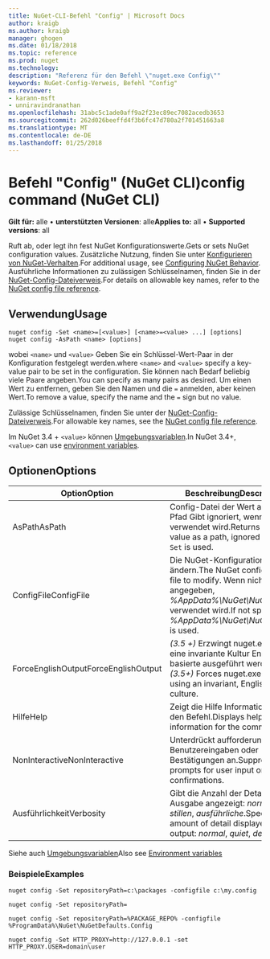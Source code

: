 ```yaml
---
title: NuGet-CLI-Befehl "Config" | Microsoft Docs
author: kraigb
ms.author: kraigb
manager: ghogen
ms.date: 01/18/2018
ms.topic: reference
ms.prod: nuget
ms.technology: 
description: "Referenz für den Befehl \"nuget.exe Config\""
keywords: NuGet-Config-Verweis, Befehl "Config"
ms.reviewer:
- karann-msft
- unniravindranathan
ms.openlocfilehash: 31abc5c1ade0aff9a2f23ec89ec7082acedb3653
ms.sourcegitcommit: 262d026beeffd4f3b6fc47d780a2f701451663a8
ms.translationtype: MT
ms.contentlocale: de-DE
ms.lasthandoff: 01/25/2018
---
```

# <a name="config-command-nuget-cli"></a><span data-ttu-id="0613e-104">Befehl "Config" (NuGet CLI)</span><span class="sxs-lookup"><span data-stu-id="0613e-104">config command (NuGet CLI)</span></span>

<span data-ttu-id="0613e-105">**Gilt für:** alle &bullet; **unterstützten Versionen**: alle</span><span class="sxs-lookup"><span data-stu-id="0613e-105">**Applies to:** all &bullet; **Supported versions**: all</span></span>

<span data-ttu-id="0613e-106">Ruft ab, oder legt ihn fest NuGet Konfigurationswerte.</span><span class="sxs-lookup"><span data-stu-id="0613e-106">Gets or sets NuGet configuration values.</span></span> <span data-ttu-id="0613e-107">Zusätzliche Nutzung, finden Sie unter [Konfigurieren von NuGet-Verhalten](../consume-packages/configuring-nuget-behavior.md).</span><span class="sxs-lookup"><span data-stu-id="0613e-107">For additional usage, see [Configuring NuGet Behavior](../consume-packages/configuring-nuget-behavior.md).</span></span> <span data-ttu-id="0613e-108">Ausführliche Informationen zu zulässigen Schlüsselnamen, finden Sie in der [NuGet-Config-Dateiverweis](../Schema/nuget-config-file.md).</span><span class="sxs-lookup"><span data-stu-id="0613e-108">For details on allowable key names, refer to the [NuGet config file reference](../Schema/nuget-config-file.md).</span></span>

## <a name="usage"></a><span data-ttu-id="0613e-109">Verwendung</span><span class="sxs-lookup"><span data-stu-id="0613e-109">Usage</span></span>

```cli
nuget config -Set <name>=[<value>] [<name>=<value> ...] [options]
nuget config -AsPath <name> [options]
```

<span data-ttu-id="0613e-110">wobei `<name>` und `<value>` Geben Sie ein Schlüssel-Wert-Paar in der Konfiguration festgelegt werden.</span><span class="sxs-lookup"><span data-stu-id="0613e-110">where `<name>` and `<value>` specify a key-value pair to be set in the configuration.</span></span> <span data-ttu-id="0613e-111">Sie können nach Bedarf beliebig viele Paare angeben.</span><span class="sxs-lookup"><span data-stu-id="0613e-111">You can specify as many pairs as desired.</span></span> <span data-ttu-id="0613e-112">Um einen Wert zu entfernen, geben Sie den Namen und die `=` anmelden, aber keinen Wert.</span><span class="sxs-lookup"><span data-stu-id="0613e-112">To remove a value, specify the name and the `=` sign but no value.</span></span>

<span data-ttu-id="0613e-113">Zulässige Schlüsselnamen, finden Sie unter der [NuGet-Config-Dateiverweis](../Schema/nuget-config-file.md).</span><span class="sxs-lookup"><span data-stu-id="0613e-113">For allowable key names, see the [NuGet config file reference](../Schema/nuget-config-file.md).</span></span>

<span data-ttu-id="0613e-114">Im NuGet 3.4 + `<value>` können [Umgebungsvariablen](cli-ref-environment-variables.md).</span><span class="sxs-lookup"><span data-stu-id="0613e-114">In NuGet 3.4+, `<value>` can use [environment variables](cli-ref-environment-variables.md).</span></span>

## <a name="options"></a><span data-ttu-id="0613e-115">Optionen</span><span class="sxs-lookup"><span data-stu-id="0613e-115">Options</span></span>

| <span data-ttu-id="0613e-116">Option</span><span class="sxs-lookup"><span data-stu-id="0613e-116">Option</span></span> | <span data-ttu-id="0613e-117">Beschreibung</span><span class="sxs-lookup"><span data-stu-id="0613e-117">Description</span></span> |
| --- | --- |
| <span data-ttu-id="0613e-118">AsPath</span><span class="sxs-lookup"><span data-stu-id="0613e-118">AsPath</span></span> | <span data-ttu-id="0613e-119">Config-Datei der Wert als ein Pfad Gibt ignoriert, wenn `-Set` verwendet wird.</span><span class="sxs-lookup"><span data-stu-id="0613e-119">Returns the config value as a path, ignored when `-Set` is used.</span></span> |
| <span data-ttu-id="0613e-120">ConfigFile</span><span class="sxs-lookup"><span data-stu-id="0613e-120">ConfigFile</span></span> | <span data-ttu-id="0613e-121">Die NuGet-Konfigurationsdatei zu ändern.</span><span class="sxs-lookup"><span data-stu-id="0613e-121">The NuGet configuration file to modify.</span></span> <span data-ttu-id="0613e-122">Wenn nicht angegeben, *%AppData%\NuGet\NuGet.Config* verwendet wird.</span><span class="sxs-lookup"><span data-stu-id="0613e-122">If not specified, *%AppData%\NuGet\NuGet.Config* is used.</span></span> |
| <span data-ttu-id="0613e-123">ForceEnglishOutput</span><span class="sxs-lookup"><span data-stu-id="0613e-123">ForceEnglishOutput</span></span> | <span data-ttu-id="0613e-124">*(3.5 +)*  Erzwingt nuget.exe über eine invariante Kultur Englisch-basierte ausgeführt werden.</span><span class="sxs-lookup"><span data-stu-id="0613e-124">*(3.5+)* Forces nuget.exe to run using an invariant, English-based culture.</span></span> |
| <span data-ttu-id="0613e-125">Hilfe</span><span class="sxs-lookup"><span data-stu-id="0613e-125">Help</span></span> | <span data-ttu-id="0613e-126">Zeigt die Hilfe Informationen für den Befehl.</span><span class="sxs-lookup"><span data-stu-id="0613e-126">Displays help information for the command.</span></span> |
| <span data-ttu-id="0613e-127">NonInteractive</span><span class="sxs-lookup"><span data-stu-id="0613e-127">NonInteractive</span></span> | <span data-ttu-id="0613e-128">Unterdrückt aufforderungen für Benutzereingaben oder Bestätigungen an.</span><span class="sxs-lookup"><span data-stu-id="0613e-128">Suppresses prompts for user input or confirmations.</span></span> |
| <span data-ttu-id="0613e-129">Ausführlichkeit</span><span class="sxs-lookup"><span data-stu-id="0613e-129">Verbosity</span></span> | <span data-ttu-id="0613e-130">Gibt die Anzahl der Details in der Ausgabe angezeigt: *normalen*, *stillen*, *ausführliche*.</span><span class="sxs-lookup"><span data-stu-id="0613e-130">Specifies the amount of detail displayed in the output: *normal*, *quiet*, *detailed*.</span></span> |

<span data-ttu-id="0613e-131">Siehe auch [Umgebungsvariablen](cli-ref-environment-variables.md)</span><span class="sxs-lookup"><span data-stu-id="0613e-131">Also see [Environment variables](cli-ref-environment-variables.md)</span></span>

### <a name="examples"></a><span data-ttu-id="0613e-132">Beispiele</span><span class="sxs-lookup"><span data-stu-id="0613e-132">Examples</span></span>

```cli
nuget config -Set repositoryPath=c:\packages -configfile c:\my.config

nuget config -Set repositoryPath=

nuget config -Set repositoryPath=%PACKAGE_REPO% -configfile %ProgramData%\NuGet\NuGetDefaults.Config

nuget config -Set HTTP_PROXY=http://127.0.0.1 -set HTTP_PROXY.USER=domain\user
```
